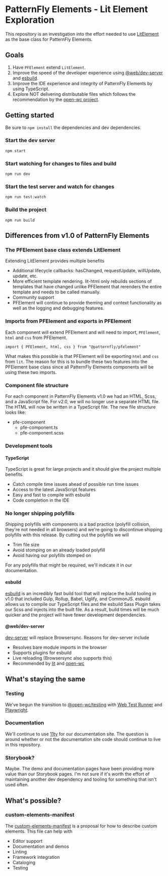 # PatternFly Elements - Lit Element Exploration

This repository is an investigation into the effort needed to use [LitElement](https://lit.dev) as the base class for PatternFly Elements. 

## Goals
1. Have `PFElement` extend `LitElement`.
2. Improve the speed of the developer experience using [@web/dev-server](https://github.com/modernweb-dev/web/tree/master/packages/dev-server) and [esbuild](https://esbuild.github.io/).
3. Improve the IDE experience and integrity of PatternFly Elements by using TypeScript.
4. Explore NOT delivering distributable files which follows the recommendation by the [open-wc project](https://open-wc.org/docs/building/overview/).

## Getting started
Be sure to `npm install` the dependencies and dev dependencies.

### Start the dev server
```
npm start
```

### Start watching for changes to files and build
```
npm run dev
```

### Start the test server and watch for changes
```
npm run test:watch
```

### Build the project
```
npm run build
```

## Differences from v1.0 of PatternFly Elements
### The PFElement base class extends LitElement
Extending LitElement provides multiple benefits
- Additional lifecycle callbacks: hasChanged, requestUpdate, willUpdate, update, etc.
- More efficient template rendering. lit-html only rebuilds sections of templates that have changed unlike PFElement that rerenders the entire template and needs to be called manually.
- Community support
- PFElement will continue to provide theming and context functionality as well as the logging and debugging features.

### Imports from PFElement and exports in PFElement
Each component will extend PFElement and will need to import, `PFElement`, `html` and `css` from PFElement.
```
import { PFElement, html, css } from "@patternfly/pfelement"
```

What makes this possible is that PFElement will be exporting `html` and `css` from `lit`. The reason for this is to bundle these two features into the PFElement base class since all PatternFly Elements components will be using these two imports.

### Component file structure
For each component in PatternFly Elements v1.0 we had an HTML, Scss, and a JavaScript file. For v2.0, we will no longer use a separate HTML file. The HTML will now be written in a TypeScript file. The new file structure looks like:
- pfe-component
  - pfe-component.ts
  - pfe-component.scss

### Development tools
#### TypeScript
TypeScript is great for large projects and it should give the project multiple benefits.
- Catch compile time issues ahead of possible run time issues
- Access to the latest JavaScript features
- Easy and fast to compile with esbuild
- Code completion in the IDE

### No longer shipping polyfills
Shipping polyfills with components is a bad practice (polyfill collision, they're not needed in all browsers) and we're going to discontinue shipping polyfills with this release. By cutting out the polyfills we will
- Trim file size
- Avoid stomping on an already loaded polyfill
- Avoid having our polyfills stomped on

For any polyfills that might be required, we'll indicate it in our documentation.

#### esbuild
[esbuild](https://esbuild.github.io/) is an incredibly fast build tool that will replace the build tooling in v1.0 that included Gulp, Rollup, Babel, Uglify, and CommonJS. esbuild allows us to compile our TypeScript files and the esbuild Sass Plugin takes our Scss and injects into the built file. As a result, build times will be much quicker and the project will have fewer development dependencies.

#### @web/dev-server
[dev-server](https://modern-web.dev/docs/dev-server/overview/) will replace Browsersync. Reasons for dev-server include
- Resolves bare module imports in the browser
- Supports plugins for esbuild
- Live reloading (Browsersync also supports this)
- Recommended by [lit](https://lit.dev/) and [open-wc](https://open-wc.org/)

## What's staying the same
### Testing
We've begun the transition to [@open-wc/testing](https://open-wc.org/docs/testing/testing-package/) with [Web Test Runner](https://modern-web.dev/docs/test-runner/overview/) and [Playwright](https://modern-web.dev/docs/test-runner/browser-launchers/playwright/).

### Documentation
We'll continue to use [11ty](https://11ty.dev) for our documentation site. The question is around whether or not the documentation site code should continue to live in this repository.

### Storybook?
Maybe. The demo and documentation pages have been providing more value than our Storybook pages. I'm not sure if it's worth the effort of maintaining another dev dependency and tooling for something that isn't used often.

## What's possible?
### custom-elements-manifest
The [custom-elements-manifest](https://github.com/webcomponents/custom-elements-manifest) is a proposal for how to describe custom elements. This file can help with
- Editor support
- Documentation and demos
- Linting
- Framework integration
- Cataloging
- Testing
